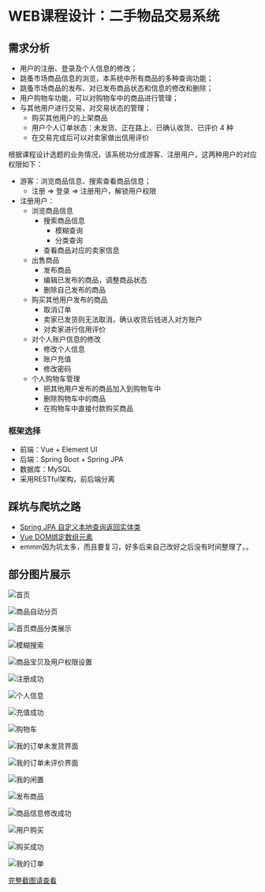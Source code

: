 # WEB课程设计：二手物品交易系统

## 需求分析

- 用户的注册、登录及个人信息的修改；
- 跳蚤市场商品信息的浏览，本系统中所有商品的多种查询功能；
- 跳蚤市场商品的发布、对已发布商品状态和信息的修改和删除；
- 用户购物车功能，可以对购物车中的商品进行管理；
- 与其他用户进行交易，对交易状态的管理；
  - 购买其他用户的上架商品
  - 用户个人订单状态：未发货、正在路上、已确认收货、已评价 4 种
  - 在交易完成后可以对卖家做出信用评价

根据课程设计选题的业务情况，该系统功分成游客、注册用户，这两种用户的对应权限如下：

- 游客：浏览商品信息、搜索查看商品信息；
  - 注册 => 登录 => 注册用户，解锁用户权限
- 注册用户：
  - 浏览商品信息
    - 搜索商品信息
      - 模糊查询
      - 分类查询
    - 查看商品对应的卖家信息
  - 出售商品
    - 发布商品
    - 编辑已发布的商品，调整商品状态
    - 删除自己发布的商品
  - 购买其他用户发布的商品
    - 取消订单
    - 卖家已发货则无法取消，确认收货后钱进入对方账户
    - 对卖家进行信用评价
  - 对个人账户信息的修改
    - 修改个人信息
    - 账户充值
    - 修改密码
  - 个人购物车管理
    - 把其他用户发布的商品加入到购物车中
    - 删除购物车中的商品
    - 在购物车中直接付款购买商品

### 框架选择

- 前端：Vue + Element UI
- 后端：Spring Boot + Spring  JPA 
- 数据库：MySQL
- 采用RESTful架构，前后端分离

## 踩坑与爬坑之路

- [Spring JPA 自定义本地查询返回实体类](./log\JPA自定义本地查询)
- [Vue DOM绑定数组元素](./log\vue绑定数组元素)
- emmm因为坑太多，而且要复习，好多后来自己改好之后没有时间整理了。。

## 部分图片展示

![首页](./pic/1home.png)



![商品自动分页](./pic/3商品分页.png)



![首页商品分类展示](./pic/4首页分类.png)

![模糊搜索](./pic/5模糊搜索.png)

![商品宝贝及用户权限设置](./pic/8商品详情界面UI交互.png)

![注册成功](./pic/9注册成功.png)

![个人信息](./pic/12个人信息.png)

![充值成功](./pic/15充值成功.png)

![购物车](./pic/20购物车界面.png)

![我的订单未发货界面](./pic/25刚才点击购买的商品已存在未发货列表中.png)

![我的订单未评价界面](./pic/29评价页面.png)

![我的闲置](./pic/32我的闲置界面可修改上架或下架.png)

![发布商品](./pic/35发布商品.png)

![商品信息修改成功](./pic/37修改商品信息.png)

![用户购买](./pic/39用户购买.png)

![购买成功](./pic/41购买成功.png)

![我的订单](./pic/42公牛插排已显示在我的订单中.png)

[完整截图请查看](./pic)

